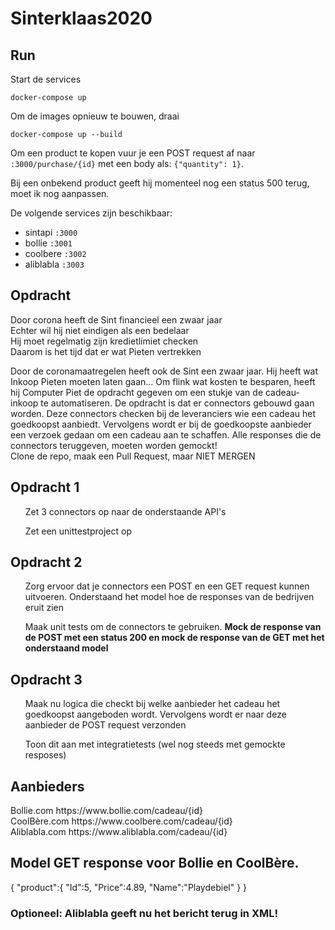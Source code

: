# Sinterklaas2020
## Run
Start de services
```
docker-compose up
```

Om de images opnieuw te bouwen, draai
```
docker-compose up --build
```

Om een product te kopen vuur je een POST request af naar `:3000/purchase/{id}` met een body als: `{"quantity": 1}`.

Bij een onbekend product geeft hij momenteel nog een status 500 terug, moet ik nog aanpassen.

De volgende services zijn beschikbaar:
- sintapi `:3000`
- bollie `:3001`
- coolbere `:3002`
- aliblabla `:3003`

## Opdracht
Door corona heeft de Sint financieel een zwaar jaar <br>
Echter wil hij niet eindigen als een bedelaar<br>
Hij moet regelmatig zijn kredietlimiet checken<br>
Daarom is het tijd dat er wat Pieten vertrekken<br>


Door de coronamaatregelen heeft ook de Sint een zwaar jaar. Hij heeft wat Inkoop Pieten moeten laten gaan... Om flink wat kosten te besparen, heeft hij Computer Piet de opdracht gegeven om een stukje van de cadeau-inkoop te automatiseren. De opdracht is dat er connectors gebouwd gaan worden. Deze connectors checken bij de leveranciers wie een cadeau het goedkoopst aanbiedt. Vervolgens wordt er bij de goedkoopste aanbieder een verzoek gedaan om een cadeau aan te schaffen. Alle responses die de connectors teruggeven, moeten worden gemockt!<br>
Clone de repo, maak een Pull Request, maar NIET MERGEN


<h2>Opdracht 1</h2>
  <ul>Zet 3 connectors op naar de onderstaande API's</ul>
  <ul>Zet een unittestproject op</ul>

<h2>Opdracht 2</h2>
  <ul>Zorg ervoor dat je connectors een POST en een GET request kunnen uitvoeren. Onderstaand het model hoe de responses van de bedrijven eruit zien</ul>
  <ul>Maak unit tests om de connectors te gebruiken. <b>Mock de response van de POST met een status 200 en mock de response van de GET met het onderstaand model</b></ul>

<h2>Opdracht 3</h2>
  <ul>Maak nu logica die checkt bij welke aanbieder het cadeau het goedkoopst aangeboden wordt. Vervolgens wordt er naar deze aanbieder de POST request verzonden</ul>
  <ul>Toon dit aan met integratietests (wel nog steeds met gemockte resposes)</ul>


<h2>Aanbieders</h2>
Bollie.com    https://www.bollie.com/cadeau/{id}    <br>
CoolBère.com  https://www.coolbere.com/cadeau/{id}  <br>
Aliblabla.com https://www.aliblabla.com/cadeau/{id}  <br>

<h2>Model GET response voor Bollie en CoolBère.</h2>
{
   "product":{
      "Id":5,
      "Price":4.89,
      "Name":"Playdebiel"
   }
}

<h3>Optioneel: Aliblabla geeft nu het bericht terug in XML!</h3>

